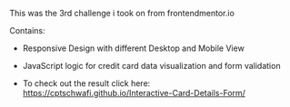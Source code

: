 This was the 3rd challenge i took on from frontendmentor.io

Contains:

-  Responsive Design with different Desktop and Mobile View
  
-  JavaScript logic for credit card data visualization and form validation

- To check out the result click here: https://cptschwafi.github.io/Interactive-Card-Details-Form/
